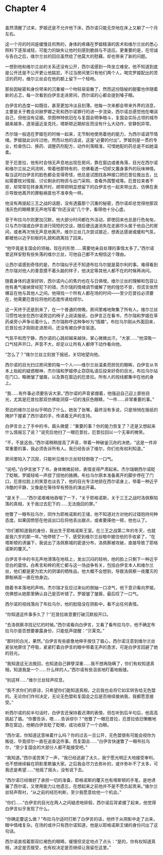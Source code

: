 # Chapter 4

<br>
虽然清醒了过来，罗姬还是不允许他下床，西尔诺只能无奈地在床上又躺了一个月左右。

这一个月的时间是缓慢且煎熬的，身体的疼痛在罗姬精湛的医术和维尔兰丝的悉心照料下逐渐减轻，可能力的缺失让他时刻感到脆弱与不适应。更重要的是，在坦诚与告白之后，维尔兰丝的回应虽然给了他莫大的慰藉，却也带来了新的问题。

一想到他和维尔兰丝的关系还没有公开，西尔诺感到一阵坐立难安。他不知道到底是公开还是不公开更让他尴尬，不过当房间里只有他们两个人，喝完罗姬配出的苦涩的药时，维尔兰丝会在他的额上留下一个轻吻。

那些因秘密和身份带来的沉重被一个吻轻易驱散了，然而这份隐秘的甜蜜也伴随着新的忐忑，每一次看到白伊言走进房间，西尔诺的心都会提到嗓子眼。

白伊言的态度一如既往，甚至更加冷淡且刻薄。他每一次来都会带来外界的消息，主要是关于教会对赫罗娜之死和西尔诺罪行的进一步渲染，西尔诺总感觉他在嘲讽自己，但他没有证据。奈图林特依旧在与复国会明争暗斗，复国会实际占领的城市越来越多，逐渐逼近圣克托，塔斯顿近期却反而没有什么大动作，安静到异常。

杰尔瑞一般选在罗姬在的时候一起来，无节制地使用着他的能力，为西尔诺调节情绪。罗姬就此训斥过他，然而以他的话说，这是“必要的付出”。罗姬则是一贯的专业，检查伤口、换药、调整药剂配方，动作利落精准，可惜她配的药总是不如她温柔。

至于厄昔拉，他有时会悄无声息地出现在房间，靠在窗边或者角落，目光在西尔诺和维尔兰丝之间流转，带着他那特有的、仿佛看透一切却又置身事外的玩味神情。每当这时白伊言的脸色都会变得奇怪，他总是试图找各种接口把厄昔拉推出去，比如需要核对情报、讨论剩余的物资与出门采购、查看外围警戒等。厄昔拉来者不拒，却常常在转身离开时，顺带把明显想留下的白伊言也一起夹带出去，仿佛在表示导致他离开的罪魁祸首也不准幸免一样。

他没有再提起三王之战的话题，没有透露那个沉重的秘密，西尔诺却总觉得他那双浅灰色的眼睛里无声地写着“你还没说”几个字，看得他十分心虚。

至于布拉乌尔则更加沉默，他大部分时间都在外活动，即使回来也总是行色匆匆，只与杰尔瑞或白伊言进行简短的交谈，随后便迅速消失在走廊尽头属于他自己的房间，或者再次悄无声息地离开。维尔兰丝几次尝试接近，想表达感谢或缓和气氛，都被他以近乎刻板的礼貌和疏离挡了回来。

“他毕竟是复国会的领袖，现在的形势……需要他亲自处理的事情太多了。”西尔诺曾这样安慰有些失落的维尔兰丝，可他自己都不太相信这个理由。

让西尔诺感到奇怪的是，杰尔瑞似乎还不知道布拉乌尔就是莫尔利的事。难得看到杰尔瑞对他人的善意摸不着头脑的样子，他决定等其他人都不在的时候再询问。

随着身体的逐渐好转，西尔诺内心的焦灼也在与日俱增。维尔兰丝的理解和包容让他有勇气接纳曾经犯下的错，杰尔瑞的情绪调节缓解了他的惶恐不安，但谎言依然横亘在他与其他人之间。他得找一个所有人都在场的时间——至少厄昔拉必须要在，他需要厄昔拉将他的态度传递给缪尔。

这一天终于还是到来了，在一个普通的傍晚，房间里难地聚集了所有人。维尔兰丝习惯性地坐在西尔诺旁边的椅子上阅读报纸，白伊言正在看书，杰尔瑞和罗姬在草药桌旁小声争论着什么，杰尔瑞称呼这种争吵为“情趣”。布拉乌尔刚从外面回来，厄昔拉也才刚刚走进房间，还没有被白伊言驱逐。

气氛平和而宁静，西尔诺的心跳却越来越快，掌心微微出汗。“大家……”他深吸一口气轻声开口，声音不大，却足以让所有人都停下动作看向他。

“怎么了？”维尔兰丝立刻放下报纸，关切地望向他。

西尔诺的目光扫过房间里的每一个人——维尔兰丝温柔而担忧的眼眸，白伊言从书本上抬起的疑惑眼神，杰尔瑞和罗姬停止窃窃私语后投来好奇的目光，布拉乌尔站在门口，略微皱了皱眉，以及靠在窗边的厄昔拉。所有人的视线都集中在他的身上。

“我……有件事必须要告诉大家。”西尔诺的声音紧绷着，他强迫自己迎上那些目光，尤其是厄昔拉那双仿佛能洞穿一切的浅灰色眼睛，“一件……非常重要的事。”

旁边的维尔兰丝似乎明白了什么，她张了张嘴，最终没有多说，只是悄悄在报纸的掩护下握紧了西尔诺的手，传递着无声的支持。

白伊言合上了手中的书，眉头微蹙：“重要的事？你的能力恢复了？还是又想起来什么情报忘了说？”说完后他扫了一眼厄昔拉，厄昔拉回以一个无辜的微笑。

“不，不是这些。”西尔诺稍稍提高了声音，带着一种破釜沉舟的决绝，“这是一件非常重要的事，我必须告诉所有人。我已经告诉了维尔，你们也有权利知道。”

房间里陷入了沉寂，只能听见维尔兰丝轻轻倒吸了一口气。

“说吧。”白伊言放下了书，身体微微前倾，表情变得严肃起来。杰尔瑞朝西尔诺眨了眨眼，罗姬轻咳一声捏了捏他的胳膊。布拉乌尔原本准备离开的脚步停在了门口，厄昔拉脸上的笑意也淡去了，他的目光专注地锁在西尔诺身上，带着一种近乎冷酷的平静，又像是在等待早有预告的演出开幕。

“是关于……”西尔诺艰难地吞咽了一下，“关于耶格诺斯，关于三王之战时洛佩察陷落的真相，关于我过去犯下的……无法挽回的罪。”

他瞥了一眼布拉乌尔，同作为耶格诺斯的王储，他不知道对方对他的过错抱持何种态度。如果因愤怒在他说出口后将他丢出据点，或者要揍他一顿，他也认了。

“你们都知道我的身份，我出生于耶格诺斯王室。在三王之战第二年的冬天，也就是我六岁的那一年。”他停顿了一下，感受到维尔兰丝暗中握住他的手收紧了，“在塔斯顿的诱骗下，我说出了洛佩察城的密道分布，洛佩察被攻破，直接导致了耶格诺斯的覆灭。”

白伊言手中的书无声地滑落在地毯上，发出沉闷的轻响，他的脸上只剩下一种近乎空白的震惊。白希言和梓的死亡都与这一场战争有关，包括白伊言本人和维尔兰丝，他们都是更为宏大的阴谋的牺牲品，他大概不会想到，导致洛佩察一夜覆灭的罪魁祸首一直在他身边。

随着书本落地的声响，杰尔瑞才反应过来似的倒抽一口凉气，他下意识看向罗姬，仿佛想从她那里确认自己是否听错了。罗姬皱了皱眉，最后叹了一口气。

西尔诺的视线落向了布拉乌尔，他的脸隐没在阴影中，看不出任何表情。

“你知道这件事多久了？”厄昔拉故意要打破沉默般开口。

“去洛佩察寻找记忆的时候。”西尔诺看向白伊言，又看了看布拉乌尔，他不确定布拉乌尔是否想要暴露身份，只能低声提醒：“贝莱克。”

“那时的白光，果然。”白伊言有些疲惫地伸手按住了眉心，西尔诺注意到维尔兰丝紧张地屏住了呼吸，紧紧盯着白伊言的眼中带着无声的恳求，可是白伊言回避了她的目光。

“我知道这无法挽回，也知道自己罪孽深重……我不想再隐瞒了，你们有权知道真相，知道我是一个……什么样的人。”西尔诺有些沮丧地盯着地板缝。

“别这样……”维尔兰丝轻声叹息。

“我不求你们的原谅，只希望你们能知道真相，之后我也会将它如实转告给无色盟的。无论你们作何决定，无论无色盟和复国会之后是否继续接纳我，我都愿意接受。”

听西尔诺的前半句话时，白伊言还保持着迟滞的表情，但在听到后半句后，他高高挑起了眉。“你要告诉，嗯……告诉缪尔？”他瞥了一眼厄昔拉，厄昔拉依旧懒散地靠在窗边，他朝白伊言眨了眨眼，成功收获了一个白眼。

“西尔诺，你知道这意味着什么吗？你的过去一旦公开，无色盟很有可能会视你为叛徒，毕竟缪尔一直在追查这件事。而复国会……”白伊言快速瞥了一眼布拉乌尔，“至少复国会的大部分人都不能接受吧。”

“我知道。”西尔诺苦笑了一声，“我已经逃避了太久，我宁愿光明正大地接受审判，也不想继续躲在阴影里欺骗大家。之后我会尽力去弥补的，或许弥补不了太多，可我还是希望……”他摇了摇头，没有说下去。

“西尔诺已经做好了承担一切的准备，耶格诺斯的覆灭也有塔斯顿的手笔，是他诱骗了西尔诺，又使用能力让他遗忘，在想起来之前他并不是不愿负起责来。”维尔兰丝轻声帮衬，“从之前的经历判断，至少我愿意给他一个机会。”

“你们……”白伊言的目光在两人之间疑虑地徘徊，西尔诺后背紧绷了起来，他觉得白伊言似乎发现了什么。

“你确定要这么做？”布拉乌尔适时打断了白伊言的话，他终于从阴影中走了出来，眼中情绪复杂。在场的或许只有西尔诺知道，他是以耶格诺斯王储的身份问出了这句话。

西尔诺直视着那双红褐色的眼睛，缓慢但坚定地点了点头：“是的，你有权知道真相，决定是否接受，也有权决定是否继续让我留在这里。”
